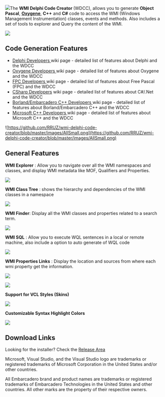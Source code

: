 ![](https://dl.dropboxusercontent.com/u/12733424/github/wmi-delphi-code-creator/logo.png)The <strong>WMI Delphi Code Creator </strong> (WDCC), allows you to generate <strong>Object Pascal</strong>,  <strong>[Oxygene](http://www.elementscompiler.com/elements/oxygene/default.aspx)</strong>, <strong>C++</strong> and <strong>C#</strong> code to access the WMI (Windows Management Instrumentation) classes, events and methods. Also includes a set of tools to explorer and Query the content of the WMI.

[![](https://theroadtodelphi.files.wordpress.com/2014/07/followrruz.png)](https://twitter.com/RUZ)

## Code Generation Features ##
<ul>
 <li><a href='https://github.com/RRUZ/wmi-delphi-code-creator/wiki/DelphiDevelopers'>Delphi Developers </a> wiki page - detailed list of features about Delphi and the WDCC</li>
 <li><a href='https://github.com/RRUZ/wmi-delphi-code-creator/wiki/Oxygene-Developers'>Oxygene  Developers </a> wiki page - detailed list of features about Oxygene and the WDCC</li>
 <li><a href='https://github.com/RRUZ/wmi-delphi-code-creator/wiki/FPCDevelopers'>FPC Developers </a>wiki page - detailed list of features about Free Pascal (FPC) and the WDCC</li>
 <li><a href='https://github.com/RRUZ/wmi-delphi-code-creator/wiki/CSharpDevelopers'>CSharp Developers</a>  wiki page - detailed list of features about C#/.Net and the WDCC</li>
 <li><a href='https://github.com/RRUZ/wmi-delphi-code-creator/wiki/BorlandCPPDevelopers'>Borland/Embarcadero C++ Developers </a> wiki page - detailed list of features about Borland/Embarcadero C++ and the WDCC</li>
 <li><a href='https://github.com/RRUZ/wmi-delphi-code-creator/wiki/MSCPPDevelopers'>Microsoft C++ Developers </a>wiki page - detailed list of features about Microsoft C++ and the WDCC</li>
</ul>

![https://github.com/RRUZ/wmi-delphi-code-creator/blob/master/images/AllSmall.png](https://github.com/RRUZ/wmi-delphi-code-creator/blob/master/images/AllSmall.png)

## General Features ##

**WMI Explorer** : Allow you to navigate over all the WMI namespaces and classes, and display WMI metadata like MOF, Qualifiers and Properties.

![](https://github.com/RRUZ/wmi-delphi-code-creator/blob/master/images/Explorer1.png)

**WMI Class Tree** : shows the hierarchy and dependencies of the WMI classes in a namespace

![](https://github.com/RRUZ/wmi-delphi-code-creator/blob/master/images/WMITree.png)

**WMI Finder**: Display all the WMI classes and properties related to a search term.

![](https://github.com/RRUZ/wmi-delphi-code-creator/blob/master/images/WMIFinder.png)

**WMI SQL** : Allow you to execute WQL sentences in a local or remote machine, also include a option to auto generate of WQL code

![](https://github.com/RRUZ/wmi-delphi-code-creator/blob/master/images/WQL.png)

**WMI Properties Links** : Display the location and sources from where each wmi property get the information.

![](https://github.com/RRUZ/wmi-delphi-code-creator/blob/master/images/WMILinks.png)

![](https://github.com/RRUZ/wmi-delphi-code-creator/blob/master/images/WMIOnline.png)

**Support for VCL Styles (Skins)**

![](https://github.com/RRUZ/wmi-delphi-code-creator/blob/master/images/WMDCC_SettingsGUI.png)

**Customizable Syntax Highlight Colors**

![](https://github.com/RRUZ/wmi-delphi-code-creator/blob/master/images/WMDCC_SettingsSyntaxHigh.png)


## Download Links ##

Looking for the installer? Check the [Release Area](https://github.com/RRUZ/wmi-delphi-code-creator/releases/latest) 


Microsoft, Visual Studio, and the Visual Studio logo are trademarks or registered trademarks of Microsoft Corporation in the United States and/or other countries.

All Embarcadero brand and product names are trademarks or registered trademarks of Embarcadero Technologies in the United States and other countries. All other marks are the property of their respective owners.

